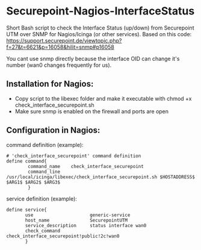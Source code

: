 # Securepoint-Nagios-InterfaceStatus
Short Bash script to check the Interface Status (up/down) from Securepoint UTM over SNMP for Nagios/Icinga (or other services).
Based on this code: https://support.securepoint.de/viewtopic.php?f=27&t=6621&p=16058&hilit=snmp#p16058

You cant use snmp directly because the interface OID can change it's number (wan0 changes frequently for us).

Installation for Nagios:
-----------------------

* Copy script to the libexec folder and make it executable with chmod +x check_interface_securepoint.sh
* Make sure snmp is enabled on the firewall and ports are open

Configuration in Nagios:
-----------------------

command definition (example):
```
# 'check_interface_securepoint' command definition
define command{
        command_name    check_interface_securepoint
        command_line    /usr/local/icinga/libexec/check_interface_securepoint.sh $HOSTADDRESS$ $ARG1$ $ARG2$ $ARG3$
        }
 ```

service definition (example):
 ```
define service{
        use                     generic-service
        host_name               SecurepointUTM
        service_description     status interface wan0
        check_command           check_interface_securepoint!public!2c!wan0
        }
 ```
